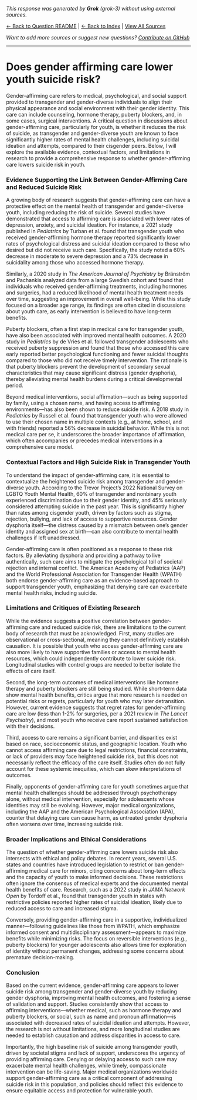 <!-- 
Generated by: grok
Model: grok-3
Prompt type: default
Tools enabled: False
Generated at: 2025-06-26T22:08:42.936984
-->

*This response was generated by **Grok** (grok-3) without using external sources.*

[← Back to Question README](README.md) | [← Back to Index](../README.md) | [View All Sources](../allsources.md)

*Want to add more sources or suggest new questions? [Contribute on GitHub](https://github.com/justinwest/SuggestedSources)*

---

# Does gender affirming care lower youth suicide risk?

Gender-affirming care refers to medical, psychological, and social support provided to transgender and gender-diverse individuals to align their physical appearance and social environment with their gender identity. This care can include counseling, hormone therapy, puberty blockers, and, in some cases, surgical interventions. A critical question in discussions about gender-affirming care, particularly for youth, is whether it reduces the risk of suicide, as transgender and gender-diverse youth are known to face significantly higher rates of mental health challenges, including suicidal ideation and attempts, compared to their cisgender peers. Below, I will explore the available evidence, contextual factors, and limitations in research to provide a comprehensive response to whether gender-affirming care lowers suicide risk in youth.

### Evidence Supporting the Link Between Gender-Affirming Care and Reduced Suicide Risk
A growing body of research suggests that gender-affirming care can have a protective effect on the mental health of transgender and gender-diverse youth, including reducing the risk of suicide. Several studies have demonstrated that access to affirming care is associated with lower rates of depression, anxiety, and suicidal ideation. For instance, a 2021 study published in *Pediatrics* by Turban et al. found that transgender youth who received gender-affirming hormone therapy reported significantly lower rates of psychological distress and suicidal ideation compared to those who desired but did not receive such care. Specifically, the study noted a 60% decrease in moderate to severe depression and a 73% decrease in suicidality among those who accessed hormone therapy.

Similarly, a 2020 study in *The American Journal of Psychiatry* by Bränström and Pachankis analyzed data from a large Swedish cohort and found that individuals who received gender-affirming treatments, including hormones and surgeries, had a reduced likelihood of mental health treatment needs over time, suggesting an improvement in overall well-being. While this study focused on a broader age range, its findings are often cited in discussions about youth care, as early intervention is believed to have long-term benefits.

Puberty blockers, often a first step in medical care for transgender youth, have also been associated with improved mental health outcomes. A 2020 study in *Pediatrics* by de Vries et al. followed transgender adolescents who received puberty suppression and found that those who accessed this care early reported better psychological functioning and fewer suicidal thoughts compared to those who did not receive timely intervention. The rationale is that puberty blockers prevent the development of secondary sexual characteristics that may cause significant distress (gender dysphoria), thereby alleviating mental health burdens during a critical developmental period.

Beyond medical interventions, social affirmation—such as being supported by family, using a chosen name, and having access to affirming environments—has also been shown to reduce suicide risk. A 2018 study in *Pediatrics* by Russell et al. found that transgender youth who were allowed to use their chosen name in multiple contexts (e.g., at home, school, and with friends) reported a 56% decrease in suicidal behavior. While this is not medical care per se, it underscores the broader importance of affirmation, which often accompanies or precedes medical interventions in a comprehensive care model.

### Contextual Factors and High Suicide Risk in Transgender Youth
To understand the impact of gender-affirming care, it is essential to contextualize the heightened suicide risk among transgender and gender-diverse youth. According to the Trevor Project’s 2022 National Survey on LGBTQ Youth Mental Health, 60% of transgender and nonbinary youth experienced discrimination due to their gender identity, and 45% seriously considered attempting suicide in the past year. This is significantly higher than rates among cisgender youth, driven by factors such as stigma, rejection, bullying, and lack of access to supportive resources. Gender dysphoria itself—the distress caused by a mismatch between one’s gender identity and assigned sex at birth—can also contribute to mental health challenges if left unaddressed.

Gender-affirming care is often positioned as a response to these risk factors. By alleviating dysphoria and providing a pathway to live authentically, such care aims to mitigate the psychological toll of societal rejection and internal conflict. The American Academy of Pediatrics (AAP) and the World Professional Association for Transgender Health (WPATH) both endorse gender-affirming care as an evidence-based approach to support transgender youth, emphasizing that denying care can exacerbate mental health risks, including suicide.

### Limitations and Critiques of Existing Research
While the evidence suggests a positive correlation between gender-affirming care and reduced suicide risk, there are limitations to the current body of research that must be acknowledged. First, many studies are observational or cross-sectional, meaning they cannot definitively establish causation. It is possible that youth who access gender-affirming care are also more likely to have supportive families or access to mental health resources, which could independently contribute to lower suicide risk. Longitudinal studies with control groups are needed to better isolate the effects of care itself.

Second, the long-term outcomes of medical interventions like hormone therapy and puberty blockers are still being studied. While short-term data show mental health benefits, critics argue that more research is needed on potential risks or regrets, particularly for youth who may later detransition. However, current evidence suggests that regret rates for gender-affirming care are low (less than 1-2% for surgeries, per a 2021 review in *The Lancet Psychiatry*), and most youth who receive care report sustained satisfaction with their decisions.

Third, access to care remains a significant barrier, and disparities exist based on race, socioeconomic status, and geographic location. Youth who cannot access affirming care due to legal restrictions, financial constraints, or lack of providers may face heightened suicide risk, but this does not necessarily reflect the efficacy of the care itself. Studies often do not fully account for these systemic inequities, which can skew interpretations of outcomes.

Finally, opponents of gender-affirming care for youth sometimes argue that mental health challenges should be addressed through psychotherapy alone, without medical intervention, especially for adolescents whose identities may still be evolving. However, major medical organizations, including the AAP and the American Psychological Association (APA), counter that delaying care can cause harm, as untreated gender dysphoria often worsens over time, increasing suicide risk.

### Broader Implications and Ethical Considerations
The question of whether gender-affirming care lowers suicide risk also intersects with ethical and policy debates. In recent years, several U.S. states and countries have introduced legislation to restrict or ban gender-affirming medical care for minors, citing concerns about long-term effects and the capacity of youth to make informed decisions. These restrictions often ignore the consensus of medical experts and the documented mental health benefits of care. Research, such as a 2022 study in *JAMA Network Open* by Tordoff et al., found that transgender youth in states with restrictive policies reported higher rates of suicidal ideation, likely due to reduced access to care and increased stigma.

Conversely, providing gender-affirming care in a supportive, individualized manner—following guidelines like those from WPATH, which emphasize informed consent and multidisciplinary assessment—appears to maximize benefits while minimizing risks. The focus on reversible interventions (e.g., puberty blockers) for younger adolescents also allows time for exploration of identity without permanent changes, addressing some concerns about premature decision-making.

### Conclusion
Based on the current evidence, gender-affirming care appears to lower suicide risk among transgender and gender-diverse youth by reducing gender dysphoria, improving mental health outcomes, and fostering a sense of validation and support. Studies consistently show that access to affirming interventions—whether medical, such as hormone therapy and puberty blockers, or social, such as name and pronoun affirmation—is associated with decreased rates of suicidal ideation and attempts. However, the research is not without limitations, and more longitudinal studies are needed to establish causation and address disparities in access to care.

Importantly, the high baseline risk of suicide among transgender youth, driven by societal stigma and lack of support, underscores the urgency of providing affirming care. Denying or delaying access to such care may exacerbate mental health challenges, while timely, compassionate intervention can be life-saving. Major medical organizations worldwide support gender-affirming care as a critical component of addressing suicide risk in this population, and policies should reflect this evidence to ensure equitable access and protection for vulnerable youth.